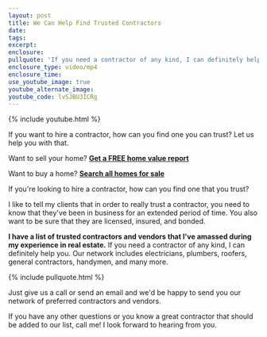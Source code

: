 ```yaml
---
layout: post
title: We Can Help Find Trusted Contractors
date:
tags:
excerpt:
enclosure:
pullquote: 'If you need a contractor of any kind, I can definitely help you.'
enclosure_type: video/mp4
enclosure_time:
use_youtube_image: true
youtube_alternate_image:
youtube_code: lvSJBU3ICRg
---
```



{% include youtube.html %}

If you want to hire a contractor, how can you find one you can trust? Let us help you with that.

Want to sell your home?&nbsp;[**Get a FREE home value report**](http://www.propertyhomevalue.com/)

Want to buy a home?&nbsp;[**Search all homes for sale**](http://www.radkeagency.com/homes-for-sale)

If you're looking to hire a contractor, how can you find one that you trust?&nbsp;

I like to tell my clients that in order to really trust a contractor, you need to know that they've been in business for an extended period of time. You also want to be sure that they are licensed, insured, and bonded.&nbsp;

**I have a list of trusted contractors and vendors that I've amassed during my experience in real estate.**&nbsp;If you need a contractor of any kind, I can definitely help you. Our network includes electricians, plumbers, roofers, general contractors, handymen, and many more.&nbsp;

{% include pullquote.html %}

Just give us a call or send an email and we'd be happy to send you our network of preferred contractors and vendors.&nbsp;

If you have any other questions or you know a great contractor that should be added to our list, call me! I look forward to hearing from you.